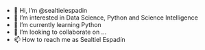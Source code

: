 - 👋 Hi, I’m @sealtielespadin
- 👀 I’m interested in Data Science, Python and Science Intelligence
- 🌱 I’m currently learning Python
- 💞️ I’m looking to collaborate on ...
- 📫 How to reach me as Sealtiel Espadín
